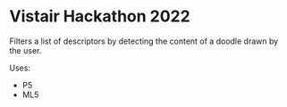 # Vistair Hackathon 2022

Filters a list of descriptors by detecting the content of a doodle drawn by the user.

Uses:
* P5
* ML5